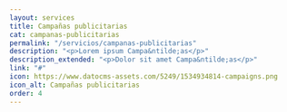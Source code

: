 ```yaml
---
layout: services
title: Campañas publicitarias
cat: campanas-publicitarias
permalink: "/servicios/campanas-publicitarias"
description: "<p>Lorem ipsum Campa&ntilde;as</p>"
description_extended: "<p>Dolor sit amet Campa&ntilde;as</p>"
link: "#"
icon: https://www.datocms-assets.com/5249/1534934814-campaigns.png
icon_alt: Campañas publicitarias
order: 4
---
```


